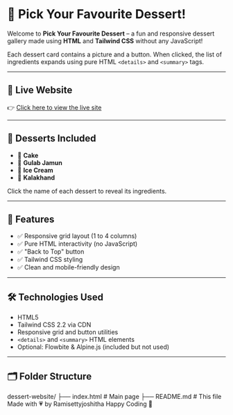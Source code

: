 # 🍰 Pick Your Favourite Dessert!

Welcome to **Pick Your Favourite Dessert** – a fun and responsive dessert gallery made using **HTML** and **Tailwind CSS** without any JavaScript!

Each dessert card contains a picture and a button. When clicked, the list of ingredients expands using pure HTML `<details>` and `<summary>` tags.

---

## 🔗 Live Website

👉 [Click here to view the live site](https://ramisettyjoshitha.github.io/dessert-website/)  


---

## 🍨 Desserts Included

- 🎂 **Cake**
- 🍯 **Gulab Jamun**
- 🍦 **Ice Cream**
- 🍮 **Kalakhand**

Click the name of each dessert to reveal its ingredients.

---

## 📱 Features

- ✅ Responsive grid layout (1 to 4 columns)
- ✅ Pure HTML interactivity (no JavaScript)
- ✅ "Back to Top" button
- ✅ Tailwind CSS styling
- ✅ Clean and mobile-friendly design

---

## 🛠️ Technologies Used

- HTML5
- Tailwind CSS 2.2 via CDN
- Responsive grid and button utilities
- `<details>` and `<summary>` HTML elements
- Optional: Flowbite & Alpine.js (included but not used)

---

## 🗂️ Folder Structure
dessert-website/
├── index.html # Main page
├── README.md # This file
Made with 💗 by Ramisettyjoshitha
Happy Coding 🍭
